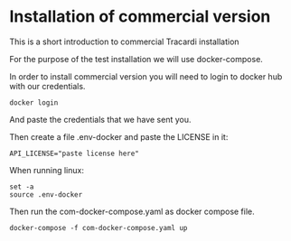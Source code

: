 # Installation of commercial version

This is a short introduction to commercial Tracardi installation

For the purpose of the test installation we will use docker-compose.

In order to install commercial version you will need to login to docker hub with our credentials.

```
docker login
```

And paste the credentials that we have sent you. 

Then create a file .env-docker and paste the LICENSE in it:

```
API_LICENSE="paste license here"
```

When running linux:

```
set -a
source .env-docker
```

Then run the com-docker-compose.yaml as docker compose file.

```
docker-compose -f com-docker-compose.yaml up
```